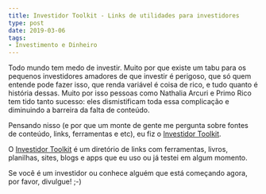 ```yaml
---
title: Investidor Toolkit - Links de utilidades para investidores
type: post
date: 2019-03-06
tags:
- Investimento e Dinheiro
---
```


Todo mundo tem medo de investir. Muito por que existe um tabu para os pequenos investidores amadores de que investir é perigoso, que só quem entende pode fazer isso, que renda variável é coisa de rico, e tudo quanto é história dessas. Muito por isso pessoas como Nathalia Arcuri e Primo Rico tem tido tanto sucesso: eles dismistificam toda essa complicação e diminuindo a barreira da falta de conteúdo.

Pensando nisso (e por que um monte de gente me pergunta sobre fontes de conteúdo, links, ferramentas e etc), eu fiz o [Investidor Toolkit](https://investidor.netlify.com/). 

O [Investidor Toolkit](https://investidor.netlify.com/) é um diretório de links com ferramentas, livros, planilhas, sites, blogs e apps que eu uso ou já testei em algum momento.

Se você é um investidor ou conhece alguém que está começando agora, por favor, divulgue! ;-)
